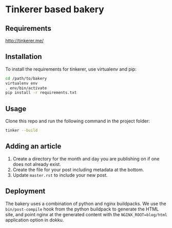# Tinkerer based bakery

## Requirements

http://tinkerer.me/

## Installation

To install the requirements for tinkerer, use virtualenv and pip:

```bash
cd /path/to/bakery
virtualenv env
. env/bin/activate
pip install -r requirements.txt
```

## Usage

Clone this repo and run the following command in the project folder:

```bash
tinker --build
```

## Adding an article

1. Create a directory for the month and day you are publishing on if
   one does not already exist.
2. Create the file for your post including metadata at the bottom.
3. Update `master.rst` to include your new post.


## Deployment

The bakery uses a combination of python and nginx buildpacks.
We use the `bin/post-compile` hook from the python buildpack to generate the HTML site, and point nginx at the generated content with the `NGINX_ROOT=blog/html` application option in dokku.
